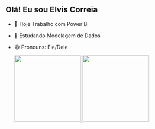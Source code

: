 ## Olá! Eu sou Elvis Correia

- 🔭 Hoje Trabalho com Power BI
- 🌱 Estudando Modelagem de Dados
- 😄 Pronouns: Ele/Dele

  <div>
    <a href="https://github.com/elviscorreia-bi">
      <img height="180em" src="https://github-readme-stats.vercel.app/api?username=elviscorreia-bi&show_icons=true&theme=dracula&include_all_commits=true&count_private=true"/>
      <img height="180em" src="https://github-readme-stats.vercel.app/api/top-langs/?username=elviscorreia-bi&layout=compact&langs_count=16&theme=dracula"/>
  </div>
  
